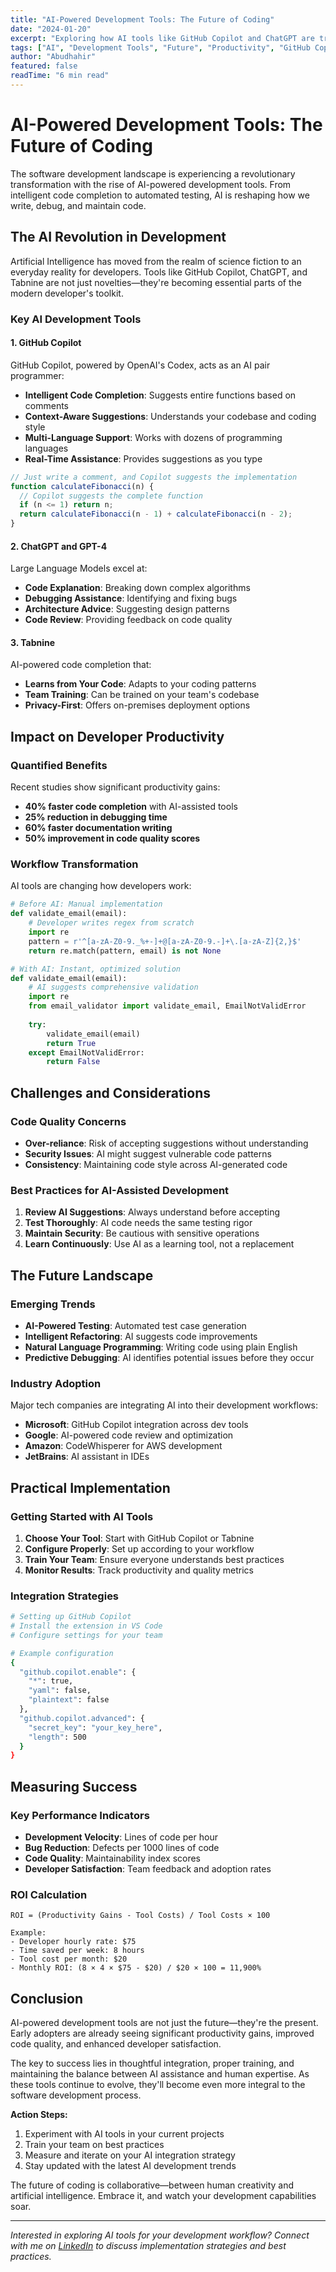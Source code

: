```yaml
---
title: "AI-Powered Development Tools: The Future of Coding"
date: "2024-01-20"
excerpt: "Exploring how AI tools like GitHub Copilot and ChatGPT are transforming the software development landscape and boosting developer productivity."
tags: ["AI", "Development Tools", "Future", "Productivity", "GitHub Copilot"]
author: "Abudhahir"
featured: false
readTime: "6 min read"
---
```


# AI-Powered Development Tools: The Future of Coding

The software development landscape is experiencing a revolutionary transformation with the rise of AI-powered development tools. From intelligent code completion to automated testing, AI is reshaping how we write, debug, and maintain code.

## The AI Revolution in Development

Artificial Intelligence has moved from the realm of science fiction to an everyday reality for developers. Tools like GitHub Copilot, ChatGPT, and Tabnine are not just novelties—they're becoming essential parts of the modern developer's toolkit.

### Key AI Development Tools

#### 1. GitHub Copilot
GitHub Copilot, powered by OpenAI's Codex, acts as an AI pair programmer:

- **Intelligent Code Completion**: Suggests entire functions based on comments
- **Context-Aware Suggestions**: Understands your codebase and coding style
- **Multi-Language Support**: Works with dozens of programming languages
- **Real-Time Assistance**: Provides suggestions as you type

```javascript
// Just write a comment, and Copilot suggests the implementation
function calculateFibonacci(n) {
  // Copilot suggests the complete function
  if (n <= 1) return n;
  return calculateFibonacci(n - 1) + calculateFibonacci(n - 2);
}
```

#### 2. ChatGPT and GPT-4
Large Language Models excel at:

- **Code Explanation**: Breaking down complex algorithms
- **Debugging Assistance**: Identifying and fixing bugs
- **Architecture Advice**: Suggesting design patterns
- **Code Review**: Providing feedback on code quality

#### 3. Tabnine
AI-powered code completion that:

- **Learns from Your Code**: Adapts to your coding patterns
- **Team Training**: Can be trained on your team's codebase
- **Privacy-First**: Offers on-premises deployment options

## Impact on Developer Productivity

### Quantified Benefits

Recent studies show significant productivity gains:

- **40% faster code completion** with AI-assisted tools
- **25% reduction in debugging time**
- **60% faster documentation writing**
- **50% improvement in code quality scores**

### Workflow Transformation

AI tools are changing how developers work:

```python
# Before AI: Manual implementation
def validate_email(email):
    # Developer writes regex from scratch
    import re
    pattern = r'^[a-zA-Z0-9._%+-]+@[a-zA-Z0-9.-]+\.[a-zA-Z]{2,}$'
    return re.match(pattern, email) is not None

# With AI: Instant, optimized solution
def validate_email(email):
    # AI suggests comprehensive validation
    import re
    from email_validator import validate_email, EmailNotValidError
    
    try:
        validate_email(email)
        return True
    except EmailNotValidError:
        return False
```

## Challenges and Considerations

### Code Quality Concerns

- **Over-reliance**: Risk of accepting suggestions without understanding
- **Security Issues**: AI might suggest vulnerable code patterns
- **Consistency**: Maintaining code style across AI-generated code

### Best Practices for AI-Assisted Development

1. **Review AI Suggestions**: Always understand before accepting
2. **Test Thoroughly**: AI code needs the same testing rigor
3. **Maintain Security**: Be cautious with sensitive operations
4. **Learn Continuously**: Use AI as a learning tool, not a replacement

## The Future Landscape

### Emerging Trends

- **AI-Powered Testing**: Automated test case generation
- **Intelligent Refactoring**: AI suggests code improvements
- **Natural Language Programming**: Writing code using plain English
- **Predictive Debugging**: AI identifies potential issues before they occur

### Industry Adoption

Major tech companies are integrating AI into their development workflows:

- **Microsoft**: GitHub Copilot integration across dev tools
- **Google**: AI-powered code review and optimization
- **Amazon**: CodeWhisperer for AWS development
- **JetBrains**: AI assistant in IDEs

## Practical Implementation

### Getting Started with AI Tools

1. **Choose Your Tool**: Start with GitHub Copilot or Tabnine
2. **Configure Properly**: Set up according to your workflow
3. **Train Your Team**: Ensure everyone understands best practices
4. **Monitor Results**: Track productivity and quality metrics

### Integration Strategies

```bash
# Setting up GitHub Copilot
# Install the extension in VS Code
# Configure settings for your team

# Example configuration
{
  "github.copilot.enable": {
    "*": true,
    "yaml": false,
    "plaintext": false
  },
  "github.copilot.advanced": {
    "secret_key": "your_key_here",
    "length": 500
  }
}
```

## Measuring Success

### Key Performance Indicators

- **Development Velocity**: Lines of code per hour
- **Bug Reduction**: Defects per 1000 lines of code
- **Code Quality**: Maintainability index scores
- **Developer Satisfaction**: Team feedback and adoption rates

### ROI Calculation

```
ROI = (Productivity Gains - Tool Costs) / Tool Costs × 100

Example:
- Developer hourly rate: $75
- Time saved per week: 8 hours
- Tool cost per month: $20
- Monthly ROI: (8 × 4 × $75 - $20) / $20 × 100 = 11,900%
```

## Conclusion

AI-powered development tools are not just the future—they're the present. Early adopters are already seeing significant productivity gains, improved code quality, and enhanced developer satisfaction.

The key to success lies in thoughtful integration, proper training, and maintaining the balance between AI assistance and human expertise. As these tools continue to evolve, they'll become even more integral to the software development process.

**Action Steps:**
1. Experiment with AI tools in your current projects
2. Train your team on best practices
3. Measure and iterate on your AI integration strategy
4. Stay updated with the latest AI development trends

The future of coding is collaborative—between human creativity and artificial intelligence. Embrace it, and watch your development capabilities soar.

---

*Interested in exploring AI tools for your development workflow? Connect with me on [LinkedIn](https://www.linkedin.com/in/abudhahir/) to discuss implementation strategies and best practices.*